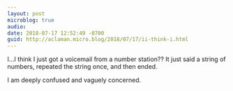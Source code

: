 ```yaml
---
layout: post
microblog: true
audio: 
date: 2018-07-17 12:52:49 -0700
guid: http://aclaman.micro.blog/2018/07/17/ii-think-i.html
---
```

I…I think I just got a voicemail from a number station?? It just said a string of numbers, repeated the string once, and then ended.

I am deeply confused and vaguely concerned.
